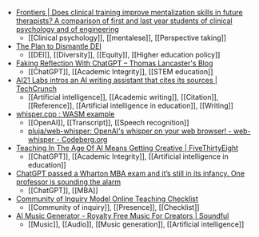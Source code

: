 - [Frontiers | Does clinical training improve mentalization skills in future therapists? A comparison of first and last year students of clinical psychology and of engineering](https://www.frontiersin.org/articles/10.3389/fpsyg.2023.1066154/full)
	- [[Clinical psychology]], [[mentalese]], [[Perspective taking]]
- [The Plan to Dismantle DEI](https://www.chronicle.com/article/the-plan-to-dismantle-dei)
	- [[DEI]], [[Diversity]], [[Equity]], [[Higher education policy]]
- [Faking Reflection With ChatGPT – Thomas Lancaster's Blog](https://thomaslancaster.co.uk/blog/faking-reflection-with-chatgpt/)
	- [[ChatGPT]], [[Academic Integrity]], [[STEM education]]
- [AI21 Labs intros an AI writing assistant that cites its sources | TechCrunch](https://techcrunch.com/2023/01/17/ai21-labs-intros-an-ai-writing-assistant-that-cites-its-sources/)
	- [[Artificial intelligence]], [[Academic writing]], [[Citation]], [[Reference]], [[Artificial intelligence in education]], [[Writing]]
- [whisper.cpp : WASM example](https://whisper.ggerganov.com/)
	- [[OpenAI]], [[Transcript]], [[Speech recognition]]
	- [pluja/web-whisper: OpenAI's whisper on your web browser! - web-whisper - Codeberg.org](https://codeberg.org/pluja/web-whisper)
- [Teaching In The Age Of AI Means Getting Creative | FiveThirtyEight](https://fivethirtyeight.com/features/teaching-in-the-age-of-ai-means-getting-creative/)
	- [[ChatGPT]], [[Academic Integrity]], [[Artificial intelligence in education]]
- [ChatGPT passed a Wharton MBA exam and it’s still in its infancy. One professor is sounding the alarm](https://finance.yahoo.com/news/chatgpt-passed-wharton-mba-exam-004430435.html)
	- [[ChatGPT]], [[MBA]]
- [Community of Inquiry Model Online Teaching Checklist](https://docs.google.com/document/d/1lXo-QGiPBNoNB1xJ8w__7suYcUPRJiqRgCEsYtL4d3Q/mobilebasic)
	- [[Community of inquiry]], [[Presence]], [[Checklist]]
- [AI Music Generator - Royalty Free Music For Creators | Soundful](https://soundful.com/)
	- [[Music]], [[Audio]], [[Music generation]], [[Artificial intelligence]]